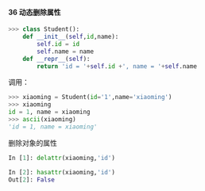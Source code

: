 #### 36 动态删除属性　　

```python
>>> class Student():
    def __init__(self,id,name):
        self.id = id
        self.name = name
    def __repr__(self):
        return 'id = '+self.id +', name = '+self.name
```
调用：
```python
>>> xiaoming = Student(id='1',name='xiaoming')
>>> xiaoming
id = 1, name = xiaoming
>>> ascii(xiaoming)
'id = 1, name = xiaoming'
```

删除对象的属性

```python
In [1]: delattr(xiaoming,'id')

In [2]: hasattr(xiaoming,'id')
Out[2]: False
```